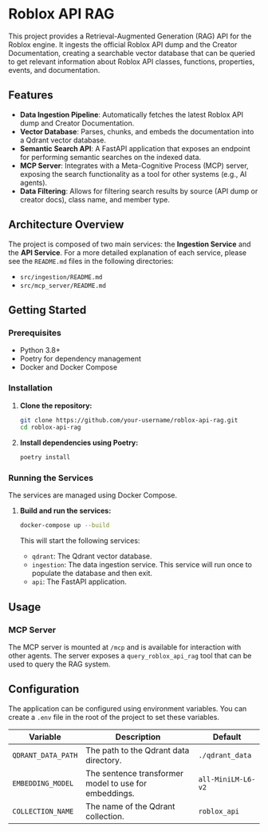 # Roblox API RAG

This project provides a Retrieval-Augmented Generation (RAG) API for the Roblox engine. It ingests the official Roblox API dump and the Creator Documentation, creating a searchable vector database that can be queried to get relevant information about Roblox API classes, functions, properties, events, and documentation.

## Features

*   **Data Ingestion Pipeline**: Automatically fetches the latest Roblox API dump and Creator Documentation.
*   **Vector Database**: Parses, chunks, and embeds the documentation into a Qdrant vector database.
*   **Semantic Search API**: A FastAPI application that exposes an endpoint for performing semantic searches on the indexed data.
*   **MCP Server**: Integrates with a Meta-Cognitive Process (MCP) server, exposing the search functionality as a tool for other systems (e.g., AI agents).
*   **Data Filtering**: Allows for filtering search results by source (API dump or creator docs), class name, and member type.

## Architecture Overview

The project is composed of two main services: the **Ingestion Service** and the **API Service**. For a more detailed explanation of each service, please see the `README.md` files in the following directories:

*   `src/ingestion/README.md`
*   `src/mcp_server/README.md`

## Getting Started

### Prerequisites

*   Python 3.8+
*   Poetry for dependency management
*   Docker and Docker Compose

### Installation

1.  **Clone the repository:**

    ```bash
    git clone https://github.com/your-username/roblox-api-rag.git
    cd roblox-api-rag
    ```

2.  **Install dependencies using Poetry:**

    ```bash
    poetry install
    ```

### Running the Services

The services are managed using Docker Compose.

1.  **Build and run the services:**

    ```bash
    docker-compose up --build
    ```

    This will start the following services:
    *   `qdrant`: The Qdrant vector database.
    *   `ingestion`: The data ingestion service. This service will run once to populate the database and then exit.
    *   `api`: The FastAPI application.

## Usage

### MCP Server

The MCP server is mounted at `/mcp` and is available for interaction with other agents. The server exposes a `query_roblox_api_rag` tool that can be used to query the RAG system.

## Configuration

The application can be configured using environment variables. You can create a `.env` file in the root of the project to set these variables.

| Variable          | Description                                       | Default                |
| ----------------- | ------------------------------------------------- | ---------------------- |
| `QDRANT_DATA_PATH`  | The path to the Qdrant data directory.            | `./qdrant_data`        |
| `EMBEDDING_MODEL`   | The sentence transformer model to use for embeddings. | `all-MiniLM-L6-v2`     |
| `COLLECTION_NAME`   | The name of the Qdrant collection.                | `roblox_api`           |
